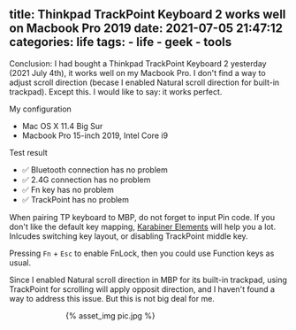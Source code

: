 title: Thinkpad TrackPoint Keyboard 2 works well on Macbook Pro 2019
date: 2021-07-05 21:47:12
categories: life
tags:
    - life
    - geek
    - tools
---

Conclusion: I had bought a Thinkpad TrackPoint Keyboard 2 yesterday (2021 July 4th), it works well on my Macbook Pro. I don't find a way to adjust scroll direction (becase I enabled Natural scroll direction for built-in trackpad). Except this. I would like to say: it works perfect.

<!-- more -->

My configuration

  * Mac OS X 11.4 Big Sur
  * Macbook Pro 15-inch 2019, Intel Core i9

Test result

* ✅ Bluetooth connection has no problem
* ✅ 2.4G connection has no problem
* ✅ Fn key has no problem
* ✅ TrackPoint has no problem

When pairing TP keyboard to MBP, do not forget to input Pin code. If you don't like the default key mapping, [Karabiner Elements](https://karabiner-elements.pqrs.org/) will help you a lot. Inlcudes switching key layout, or disabling TrackPoint middle key.

Pressing `Fn` + `Esc` to enable FnLock, then you could use Function keys as usual.

Since I enabled Natural scroll direction in MBP for its built-in trackpad, using TrackPoint for scrolling will apply opposit direction, and I haven't found a way to address this issue. But this is not big deal for me.

<div style="max-width: 300px; margin: auto;">{% asset_img pic.jpg %}</div>
